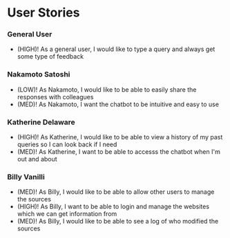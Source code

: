 # User Stories

### General User
* (HIGH)! As a general user, I would like to type a query and always get some type of feedback


### Nakamoto Satoshi
* (LOW)! As Nakamoto, I would like to be able to easily share the responses with colleagues
* (MED)! As Nakamoto, I want the chatbot to be intuitive and easy to use


### Katherine Delaware
- (HIGH)! As Katherine, I would like to be able to view a history of my past queries so I can look back if I need
- (MED)! As Katherine, I want to be able to accesss the chatbot when I'm out and about


### Billy Vanilli
- (MED)! As Billy, I would like to be able to allow other users to manage the sources 
- (HIGH)! As Billy, I want to be able to login and manage the websites which we can get information from
- (MED)! As Billy, I would like to be able to see a log of who modified the sources 
